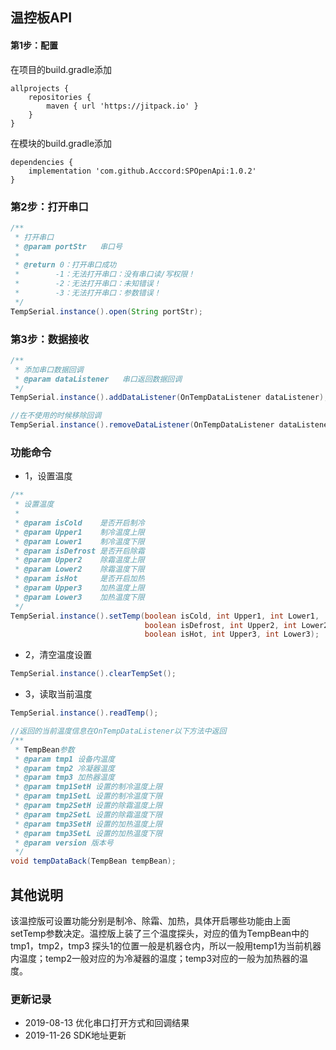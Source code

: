 ## 温控板API

#### 第1步：配置
在项目的build.gradle添加
```
allprojects {
    repositories {
        maven { url 'https://jitpack.io' }
    }
}
```
在模块的build.gradle添加
```
dependencies {
    implementation 'com.github.Acccord:SPOpenApi:1.0.2'
}
```

### 第2步：打开串口
``` java
/**
 * 打开串口
 * @param portStr   串口号
 *
 * @return 0：打开串口成功
 *        -1：无法打开串口：没有串口读/写权限！
 *        -2：无法打开串口：未知错误！
 *        -3：无法打开串口：参数错误！
 */
TempSerial.instance().open(String portStr);
```

### 第3步：数据接收
``` java
/**
 * 添加串口数据回调
 * @param dataListener   串口返回数据回调
 */
TempSerial.instance().addDataListener(OnTempDataListener dataListener);

//在不使用的时候移除回调
TempSerial.instance().removeDataListener(OnTempDataListener dataListener);
```

### 功能命令
- 1，设置温度
``` java
/**
 * 设置温度
 *
 * @param isCold    是否开启制冷
 * @param Upper1    制冷温度上限
 * @param Lower1    制冷温度下限
 * @param isDefrost 是否开启除霜
 * @param Upper2    除霜温度上限
 * @param Lower2    除霜温度下限
 * @param isHot     是否开启加热
 * @param Upper3    加热温度上限
 * @param Lower3    加热温度下限
 */
TempSerial.instance().setTemp(boolean isCold, int Upper1, int Lower1,
                              boolean isDefrost, int Upper2, int Lower2,
                              boolean isHot, int Upper3, int Lower3);
```

- 2，清空温度设置
``` java
TempSerial.instance().clearTempSet();
```

- 3，读取当前温度
``` java
TempSerial.instance().readTemp();

//返回的当前温度信息在OnTempDataListener以下方法中返回
/**
 * TempBean参数
 * @param tmp1 设备内温度
 * @param tmp2 冷凝器温度
 * @param tmp3 加热器温度
 * @param tmp1SetH 设置的制冷温度上限
 * @param tmp1SetL 设置的制冷温度下限
 * @param tmp2SetH 设置的除霜温度上限
 * @param tmp2SetL 设置的除霜温度下限
 * @param tmp3SetH 设置的加热温度上限
 * @param tmp3SetL 设置的加热温度下限
 * @param version 版本号
 */
void tempDataBack(TempBean tempBean);
```

## 其他说明
该温控版可设置功能分别是制冷、除霜、加热，具体开启哪些功能由上面setTemp参数决定。温控版上装了三个温度探头，对应的值为TempBean中的tmp1，tmp2，tmp3
探头1的位置一般是机器仓内，所以一般用temp1为当前机器内温度；temp2一般对应的为冷凝器的温度；temp3对应的一般为加热器的温度。

### 更新记录
- 2019-08-13 优化串口打开方式和回调结果
- 2019-11-26 SDK地址更新
